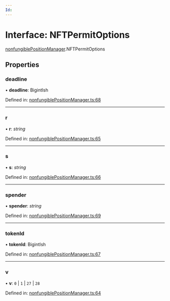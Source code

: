 ```yaml
---
Id: 
---
```


# Interface: NFTPermitOptions

[nonfungiblePositionManager](../modules/nonfungiblepositionmanager.md).NFTPermitOptions

## Properties

### deadline

• **deadline**: BigintIsh

Defined in: [nonfungiblePositionManager.ts:68](https://github.com/Uniswap/uniswap-v3-sdk/blob/4a7e393/src/nonfungiblePositionManager.ts#L68)

___

### r

• **r**: *string*

Defined in: [nonfungiblePositionManager.ts:65](https://github.com/Uniswap/uniswap-v3-sdk/blob/4a7e393/src/nonfungiblePositionManager.ts#L65)

___

### s

• **s**: *string*

Defined in: [nonfungiblePositionManager.ts:66](https://github.com/Uniswap/uniswap-v3-sdk/blob/4a7e393/src/nonfungiblePositionManager.ts#L66)

___

### spender

• **spender**: *string*

Defined in: [nonfungiblePositionManager.ts:69](https://github.com/Uniswap/uniswap-v3-sdk/blob/4a7e393/src/nonfungiblePositionManager.ts#L69)

___

### tokenId

• **tokenId**: BigintIsh

Defined in: [nonfungiblePositionManager.ts:67](https://github.com/Uniswap/uniswap-v3-sdk/blob/4a7e393/src/nonfungiblePositionManager.ts#L67)

___

### v

• **v**: ``0`` \| ``1`` \| ``27`` \| ``28``

Defined in: [nonfungiblePositionManager.ts:64](https://github.com/Uniswap/uniswap-v3-sdk/blob/4a7e393/src/nonfungiblePositionManager.ts#L64)
